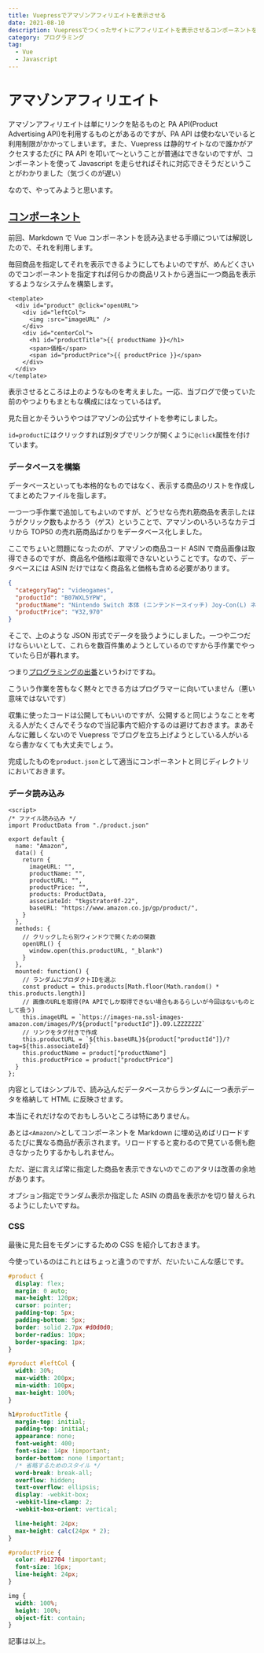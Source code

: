 ```yaml
---
title: Vuepressでアマゾンアフィリエイトを表示させる
date: 2021-08-10
description: Vuepressでつくったサイトにアフィリエイトを表示させるコンポーネントを作成する手順について解説
category: プログラミング
tag:
  - Vue
  - Javascript
---
```


# アマゾンアフィリエイト

アマゾンアフィリエイトは単にリンクを貼るものと PA API(Product Advertising API)を利用するものとがあるのですが、PA API は使わないでいると利用制限がかかってしまいます。また、Vuepress は静的サイトなので誰かがアクセスするたびに PA API を叩いて〜ということが普通はできないのですが、コンポーネントを使って Javascript を走らせればそれに対応できそうだということがわかりました（気づくのが遅い）

なので、やってみようと思います。

<Amazon/>

## [コンポーネント](https://tkgstrator.work/posts/2021/08/02/markdownvue.html)

前回、Markdown で Vue コンポーネントを読み込ませる手順については解説したので、それを利用します。

毎回商品を指定してそれを表示できるようにしてもよいのですが、めんどくさいのでコンポーネントを指定すれば何らかの商品リストから適当に一つ商品を表示するようなシステムを構築します。

```vue
<template>
  <div id="product" @click="openURL">
    <div id="leftCol">
      <img :src="imageURL" />
    </div>
    <div id="centerCol">
      <h1 id="productTitle">{{ productName }}</h1>
      <span>価格</span>
      <span id="productPrice">{{ productPrice }}</span>
    </div>
  </div>
</template>
```

表示させるところは上のようなものを考えました。一応、当ブログで使っていた前のやつよりもまともな構成にはなっているはず。

見た目とかそういうやつはアマゾンの公式サイトを参考にしました。

`id=product`にはクリックすれば別タブでリンクが開くように`@click`属性を付けています。

### データベースを構築

データベースといっても本格的なものではなく、表示する商品のリストを作成してまとめたファイルを指します。

一つ一つ手作業で追加してもよいのですが、どうせなら売れ筋商品を表示したほうがクリック数もよかろう（ゲス）ということで、アマゾンのいろいろなカテゴリから TOP50 の売れ筋商品ばかりをデータベース化しました。

ここでちょいと問題になったのが、アマゾンの商品コード ASIN で商品画像は取得できるのですが、商品名や価格は取得できないということです。なので、データベースには ASIN だけではなく商品名と価格も含める必要があります。

```json
{
  "categoryTag": "videogames",
  "productId": "B07WXL5YPW",
  "productName": "Nintendo Switch 本体 (ニンテンドースイッチ) Joy-Con(L) ネオンブルー/(R) ネオンレッド",
  "productPrice": "¥32,970"
}
```

そこで、上のような JSON 形式でデータを扱うようにしました。一つや二つだけならいいとして、これらを数百件集めようとしているのですから手作業でやっていたら日が暮れます。

つまり[プログラミングの出番](https://tkgstrator.work/posts/2021/06/16/whyprogramming.html)というわけですね。

こういう作業を苦もなく黙々とできる方はプログラマーに向いていません（悪い意味ではないです）

収集に使ったコードは公開してもいいのですが、公開すると同じようなことを考える人がたくさんでそうなので当記事内で紹介するのは避けておきます。まあそんなに難しくないので Vuepress でブログを立ち上げようとしている人がいるなら書かなくても大丈夫でしょう。

完成したものを`product.json`として適当にコンポーネントと同じディレクトリにおいておきます。

### データ読み込み

```vue
<script>
/* ファイル読み込み */
import ProductData from "./product.json"

export default {
  name: "Amazon",
  data() {
    return {
      imageURL: "",
      productName: "",
      productURL: "",
      productPrice: "",
      products: ProductData,
      associateId: "tkgstrator0f-22",
      baseURL: "https://www.amazon.co.jp/gp/product/",
    }
  },
  methods: {
    // クリックしたら別ウィンドウで開くための関数
    openURL() {
      window.open(this.productURL, "_blank")
    }
  },
  mounted: function() {
    // ランダムにプロダクトIDを選ぶ
    const product = this.products[Math.floor(Math.random() * this.products.length)]
    // 画像のURLを取得(PA APIでしか取得できない場合もあるらしいが今回はないものとして扱う)
    this.imageURL = `https://images-na.ssl-images-amazon.com/images/P/${product["productId"]}.09.LZZZZZZZ`
    // リンクをタグ付きで作成
    this.productURL = `${this.baseURL}${product["productId"]}/?tag=${this.associateId}`
    this.productName = product["productName"]
    this.productPrice = product["productPrice"]
  }
};
```

内容としてはシンプルで、読み込んだデータベースからランダムに一つ表示データを格納して HTML に反映させます。

本当にそれだけなのでおもしろいところは特にありません。

あとは`<Amazon/>`としてコンポーネントを Markdown に埋め込めばリロードするたびに異なる商品が表示されます。リロードすると変わるので見ている側も飽きなかったりするかもしれません。

ただ、逆に言えば常に指定した商品を表示できないのでこのアタリは改善の余地があります。

オプション指定でランダム表示か指定した ASIN の商品を表示かを切り替えられるようにしたいですね。

### CSS

最後に見た目をモダンにするための CSS を紹介しておきます。

今使っているのはこれとはちょっと違うのですが、だいたいこんな感じです。

```css
#product {
  display: flex;
  margin: 0 auto;
  max-height: 120px;
  cursor: pointer;
  padding-top: 5px;
  padding-bottom: 5px;
  border: solid 2.7px #d0d0d0;
  border-radius: 10px;
  border-spacing: 1px;
}

#product #leftCol {
  width: 30%;
  max-width: 200px;
  min-width: 100px;
  max-height: 100%;
}

h1#productTitle {
  margin-top: initial;
  padding-top: initial;
  appearance: none;
  font-weight: 400;
  font-size: 14px !important;
  border-bottom: none !important;
  /* 省略するためのスタイル */
  word-break: break-all;
  overflow: hidden;
  text-overflow: ellipsis;
  display: -webkit-box;
  -webkit-line-clamp: 2;
  -webkit-box-orient: vertical;

  line-height: 24px;
  max-height: calc(24px * 2);
}

#productPrice {
  color: #b12704 !important;
  font-size: 16px;
  line-height: 24px;
}

img {
  width: 100%;
  height: 100%;
  object-fit: contain;
}
```

記事は以上。

<Amazon/>
